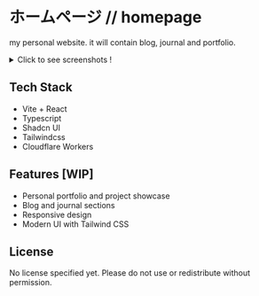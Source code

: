 # ホームページ // homepage

my personal website. it will contain blog, journal and portfolio.

<details>
  <summary>Click to see screenshots !</summary>

| Screenshots |
| ----------- |
| <img width="740" height="460" alt="Screenshot of version 1 showing app menu" src="https://github.com/user-attachments/assets/c97cb0cf-c829-4d3b-a135-639797c54c9a" /> |
| <img width="740" height="460" alt="Screenshot of version 1 showing open app windows" src="https://github.com/user-attachments/assets/15a7c34e-a883-4cea-88c2-1fe01c0ba036" /> |
| <img width="740" height="460" alt="Screenshot of version 1 showing app menu with user info in light mode" src="https://github.com/user-attachments/assets/56d8569f-fad6-4ef7-a9a9-8978d093154b" /> |

</details>

## Tech Stack

- Vite + React
- Typescript
- Shadcn UI
- Tailwindcss
- Cloudflare Workers

## Features [WIP]

- Personal portfolio and project showcase
- Blog and journal sections
- Responsive design
- Modern UI with Tailwind CSS

## License

No license specified yet. Please do not use or redistribute without permission.
